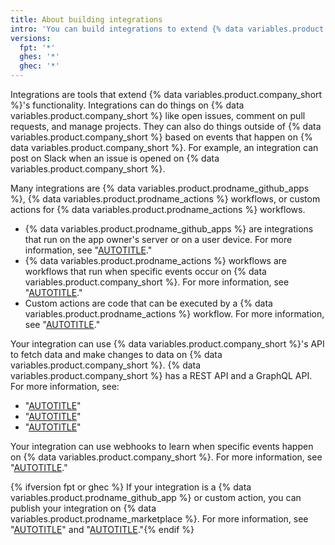 ```yaml
---
title: About building integrations
intro: 'You can build integrations to extend {% data variables.product.company_short %}''s functionality.'
versions:
  fpt: '*'
  ghes: '*'
  ghec: '*'
---
```


Integrations are tools that extend {% data variables.product.company_short %}'s functionality. Integrations can do things on {% data variables.product.company_short %} like open issues, comment on pull requests, and manage projects. They can also do things outside of {% data variables.product.company_short %} based on events that happen on {% data variables.product.company_short %}. For example, an integration can post on Slack when an issue is opened on {% data variables.product.company_short %}.

Many integrations are {% data variables.product.prodname_github_apps %}, {% data variables.product.prodname_actions %} workflows, or custom actions for {% data variables.product.prodname_actions %} workflows.

- {% data variables.product.prodname_github_apps %} are integrations that run on the app owner's server or on a user device. For more information, see "[AUTOTITLE](/apps/creating-github-apps/about-creating-github-apps/about-creating-github-apps)."
- {% data variables.product.prodname_actions %} workflows are workflows that run when specific events occur on {% data variables.product.company_short %}. For more information, see "[AUTOTITLE](/actions/learn-github-actions/understanding-github-actions)."
- Custom actions are code that can be executed by a {% data variables.product.prodname_actions %} workflow. For more information, see "[AUTOTITLE](/actions/creating-actions/about-custom-actions)."

Your integration can use {% data variables.product.company_short %}'s API to fetch data and make changes to data on {% data variables.product.company_short %}. {% data variables.product.company_short %} has a REST API and a GraphQL API. For more information, see:

- "[AUTOTITLE](/rest/about-the-rest-api/comparing-githubs-rest-api-and-graphql-api)"
- "[AUTOTITLE](/rest)"
- "[AUTOTITLE](/graphql)"

Your integration can use webhooks to learn when specific events happen on {% data variables.product.company_short %}. For more information, see "[AUTOTITLE](/webhooks/about-webhooks)."

{% ifversion fpt or ghec %} If your integration is a {% data variables.product.prodname_github_app %} or custom action, you can publish your integration on {% data variables.product.prodname_marketplace %}. For more information, see "[AUTOTITLE](/apps/github-marketplace/github-marketplace-overview/about-github-marketplace-for-apps)" and "[AUTOTITLE](/actions/creating-actions/publishing-actions-in-github-marketplace)."{% endif %}
